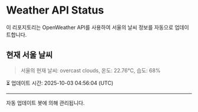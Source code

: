 
# Weather API Status

이 리포지토리는 OpenWeather API를 사용하여 서울의 날씨 정보를 자동으로 업데이트합니다.

## 현재 서울 날씨
> 서울의 현재 날씨: overcast clouds, 온도: 22.76°C, 습도: 68%

⏳ 업데이트 시간: 2025-10-03 04:56:04 (UTC)

---
자동 업데이트 봇에 의해 관리됩니다.

